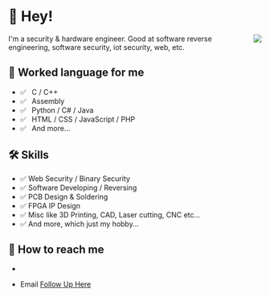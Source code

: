 # 👋 Hey!

<img align="right" src="https://github-readme-stats.vercel.app/api?username=Angelic47&show_icons=true&title_color=ff2686&icon_color=ff2686&text_color=403339&bg_color=ffffff&hide_title=false" />

I'm a security & hardware engineer. Good at software reverse engineering, software security, iot security, web, etc.

## 💬 Worked language for me

- ✅ ⁠ ⁢⁣⁡⁠ ⁢⁣⁡C / C++ 
- ✅ ⁠ ⁢⁣⁡⁠ ⁢⁣⁡Assembly
- ✅ ⁠ ⁢⁣⁡⁠ ⁢⁣⁡Python / C# / Java
- ✅ ⁠ ⁢⁣⁡⁠ ⁢⁣⁡HTML / CSS / JavaScript / PHP
- ✅ ⁠ ⁢⁣⁡⁠ ⁢⁣⁡And more...

## 🛠 Skills

- ✅   Web Security / Binary Security
- ✅   Software Developing / Reversing
- ✅   PCB Design & Soldering
- ✅   FPGA IP Design
- ✅   Misc like 3D Printing, CAD, Laser cutting, CNC etc...
- ✅   And more, which just my hobby...

## 📮 How to reach me

- ~~~Blog [@Angelic47's Blog]~~ No idea what to write...
- Email [Follow Up Here](mailto:admin@angelic47.com)


